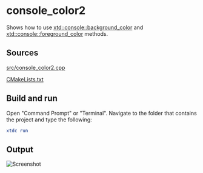 # console_color2

Shows how to use [xtd::console::background_color](https://gammasoft71.github.io/xtd/reference_guides/latest/classxtd_1_1background__color.html) and  [xtd::console::foreground_color](https://gammasoft71.github.io/xtd/reference_guides/latest/classxtd_1_1foreground__color.html) methods.

## Sources

[src/console_color2.cpp](src/console_color2.cpp)

[CMakeLists.txt](CMakeLists.txt)

## Build and run

Open "Command Prompt" or "Terminal". Navigate to the folder that contains the project and type the following:

```cmake
xtdc run
```

## Output

![Screenshot](../../../../docs/pictures/examples/console_color2.png)

